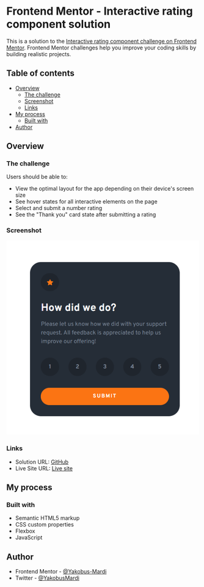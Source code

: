 # Frontend Mentor - Interactive rating component solution

This is a solution to the [Interactive rating component challenge on Frontend Mentor](https://www.frontendmentor.io/challenges/interactive-rating-component-koxpeBUmI). Frontend Mentor challenges help you improve your coding skills by building realistic projects.

## Table of contents

- [Overview](#overview)
  - [The challenge](#the-challenge)
  - [Screenshot](#screenshot)
  - [Links](#links)
- [My process](#my-process)
  - [Built with](#built-with)
- [Author](#author)

## Overview

### The challenge

Users should be able to:

- View the optimal layout for the app depending on their device's screen size
- See hover states for all interactive elements on the page
- Select and submit a number rating
- See the "Thank you" card state after submitting a rating

### Screenshot

![](./images/Project%2005.png)

### Links

- Solution URL: [GitHub](https://github.com/Yakobus-Mardi/Interactive-rating-component)
- Live Site URL: [Live site](https://yakobus-mardi.github.io/Interactive-rating-component/)

## My process

### Built with

- Semantic HTML5 markup
- CSS custom properties
- Flexbox
- JavaScript

## Author

- Frontend Mentor - [@Yakobus-Mardi](https://www.frontendmentor.io/profile/Yakobus-Mardi)
- Twitter - [@YakobusMardi](https://www.twitter.com/YakobusMardi)
